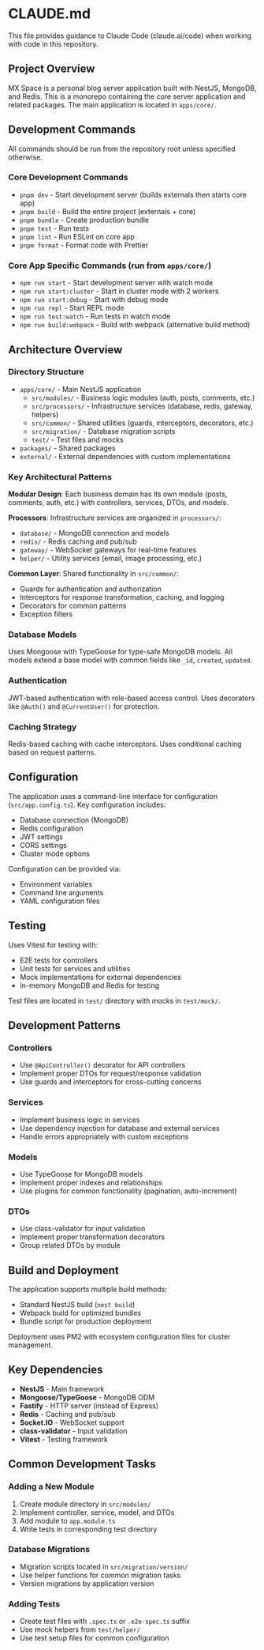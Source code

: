 # CLAUDE.md

This file provides guidance to Claude Code (claude.ai/code) when working with code in this repository.

## Project Overview

MX Space is a personal blog server application built with NestJS, MongoDB, and Redis. This is a monorepo containing the core server application and related packages. The main application is located in `apps/core/`.

## Development Commands

All commands should be run from the repository root unless specified otherwise.

### Core Development Commands
- `pnpm dev` - Start development server (builds externals then starts core app)
- `pnpm build` - Build the entire project (externals + core)
- `pnpm bundle` - Create production bundle
- `pnpm test` - Run tests
- `pnpm lint` - Run ESLint on core app
- `pnpm format` - Format code with Prettier

### Core App Specific Commands (run from `apps/core/`)
- `npm run start` - Start development server with watch mode
- `npm run start:cluster` - Start in cluster mode with 2 workers
- `npm run start:debug` - Start with debug mode
- `npm run repl` - Start REPL mode
- `npm run test:watch` - Run tests in watch mode
- `npm run build:webpack` - Build with webpack (alternative build method)

## Architecture Overview

### Directory Structure
- `apps/core/` - Main NestJS application
  - `src/modules/` - Business logic modules (auth, posts, comments, etc.)
  - `src/processors/` - Infrastructure services (database, redis, gateway, helpers)
  - `src/common/` - Shared utilities (guards, interceptors, decorators, etc.)
  - `src/migration/` - Database migration scripts
  - `test/` - Test files and mocks
- `packages/` - Shared packages
- `external/` - External dependencies with custom implementations

### Key Architectural Patterns

**Modular Design**: Each business domain has its own module (posts, comments, auth, etc.) with controllers, services, DTOs, and models.

**Processors**: Infrastructure services are organized in `processors/`:
- `database/` - MongoDB connection and models
- `redis/` - Redis caching and pub/sub
- `gateway/` - WebSocket gateways for real-time features
- `helper/` - Utility services (email, image processing, etc.)

**Common Layer**: Shared functionality in `src/common/`:
- Guards for authentication and authorization
- Interceptors for response transformation, caching, and logging
- Decorators for common patterns
- Exception filters

### Database Models
Uses Mongoose with TypeGoose for type-safe MongoDB models. All models extend a base model with common fields like `_id`, `created`, `updated`.

### Authentication
JWT-based authentication with role-based access control. Uses decorators like `@Auth()` and `@CurrentUser()` for protection.

### Caching Strategy
Redis-based caching with cache interceptors. Uses conditional caching based on request patterns.

## Configuration

The application uses a command-line interface for configuration (`src/app.config.ts`). Key configuration includes:
- Database connection (MongoDB)
- Redis configuration
- JWT settings
- CORS settings
- Cluster mode options

Configuration can be provided via:
- Environment variables
- Command line arguments
- YAML configuration files

## Testing

Uses Vitest for testing with:
- E2E tests for controllers
- Unit tests for services and utilities
- Mock implementations for external dependencies
- In-memory MongoDB and Redis for testing

Test files are located in `test/` directory with mocks in `test/mock/`.

## Development Patterns

### Controllers
- Use `@ApiController()` decorator for API controllers
- Implement proper DTOs for request/response validation
- Use guards and interceptors for cross-cutting concerns

### Services
- Implement business logic in services
- Use dependency injection for database and external services
- Handle errors appropriately with custom exceptions

### Models
- Use TypeGoose for MongoDB models
- Implement proper indexes and relationships
- Use plugins for common functionality (pagination, auto-increment)

### DTOs
- Use class-validator for input validation
- Implement proper transformation decorators
- Group related DTOs by module

## Build and Deployment

The application supports multiple build methods:
- Standard NestJS build (`nest build`)
- Webpack build for optimized bundles
- Bundle script for production deployment

Deployment uses PM2 with ecosystem configuration files for cluster management.

## Key Dependencies

- **NestJS** - Main framework
- **Mongoose/TypeGoose** - MongoDB ODM
- **Fastify** - HTTP server (instead of Express)
- **Redis** - Caching and pub/sub
- **Socket.IO** - WebSocket support
- **class-validator** - Input validation
- **Vitest** - Testing framework

## Common Development Tasks

### Adding a New Module
1. Create module directory in `src/modules/`
2. Implement controller, service, model, and DTOs
3. Add module to `app.module.ts`
4. Write tests in corresponding test directory

### Database Migrations
- Migration scripts located in `src/migration/version/`
- Use helper functions for common migration tasks
- Version migrations by application version

### Adding Tests
- Create test files with `.spec.ts` or `.e2e-spec.ts` suffix
- Use mock helpers from `test/helper/`
- Use test setup files for common configuration